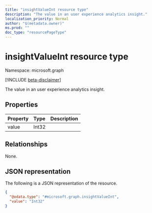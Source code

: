 ```yaml
---
title: "insightValueInt resource type"
description: "The value in an user experience analytics insight."
localization_priority: Normal
author: "$(metadata.owner)"
ms.prod: ""
doc_type: "resourcePageType"
---
```


# insightValueInt resource type

Namespace: microsoft.graph

[!INCLUDE [beta-disclaimer](../../includes/beta-disclaimer.md)]

The value in an user experience analytics insight.

## Properties

| Property | Type  | Description |
| :------- | :---- | :---------- |
| value    | Int32 |             |

## Relationships

None.

## JSON representation

The following is a JSON representation of the resource.

<!-- {
  "blockType": "resource",
  "@odata.type": "microsoft.graph.insightValueInt",
}
-->

```json
{
  "@odata.type": "#microsoft.graph.insightValueInt",
  "value": "Int32"
}
```
